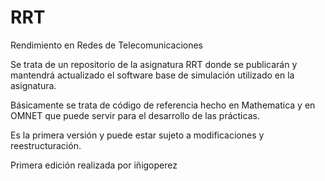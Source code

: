 # RRT
Rendimiento en Redes de Telecomunicaciones

Se trata de un repositorio de la asignatura RRT donde se publicarán y mantendrá actualizado el software base de simulación utilizado en la asignatura.

Básicamente se trata de código de referencia hecho en Mathematica y en OMNET que puede servir para el desarrollo de las prácticas.

Es la primera versión y puede estar sujeto a modificaciones y reestructuración.

Primera edición realizada por iñigoperez
